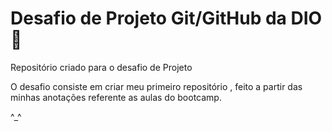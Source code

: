 # Desafio de Projeto Git/GitHub da DIO💫
Repositório criado para o desafio de Projeto

O desafio consiste em criar meu primeiro repositório , feito a partir das minhas anotações referente as aulas do bootcamp.

^_^
